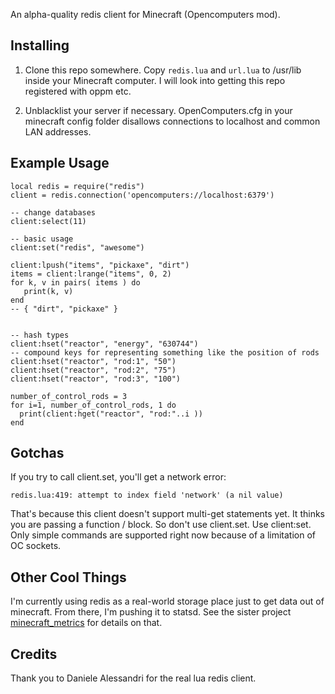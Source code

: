 An alpha-quality redis client for Minecraft (Opencomputers mod).

## Installing

1. Clone this repo somewhere.  Copy `redis.lua` and `url.lua` to /usr/lib
inside your Minecraft computer.  I will look into getting this repo
registered with oppm etc.

2. Unblacklist your server if necessary.  OpenComputers.cfg in your
minecraft config folder disallows connections to localhost and common
LAN addresses.


## Example Usage

    local redis = require("redis")
    client = redis.connection('opencomputers://localhost:6379')

    -- change databases
    client:select(11)

    -- basic usage
    client:set("redis", "awesome")

    client:lpush("items", "pickaxe", "dirt")
    items = client:lrange("items", 0, 2)
    for k, v in pairs( items ) do
       print(k, v)
    end
    -- { "dirt", "pickaxe" }


    -- hash types
    client:hset("reactor", "energy", "630744")
    -- compound keys for representing something like the position of rods
    client:hset("reactor", "rod:1", "50")
    client:hset("reactor", "rod:2", "75")
    client:hset("reactor", "rod:3", "100")

    number_of_control_rods = 3
    for i=1, number_of_control_rods, 1 do
      print(client:hget("reactor", "rod:"..i ))
    end


## Gotchas

If you try to call client.set, you'll get a network error:

    redis.lua:419: attempt to index field 'network' (a nil value)

That's because this client doesn't support multi-get statements yet.  It thinks you are passing a function / block.  So don't use client.set.  Use client:set.  Only simple commands are supported right now because of a limitation of OC sockets.


## Other Cool Things

I'm currently using redis as a real-world storage place just to get data
out of minecraft.  From there, I'm pushing it to statsd.  See the sister
project
[minecraft_metrics](https://github.com/squarism/minecraft_metrics) for details on that.


## Credits

Thank you to Daniele Alessandri for the real lua redis client.
